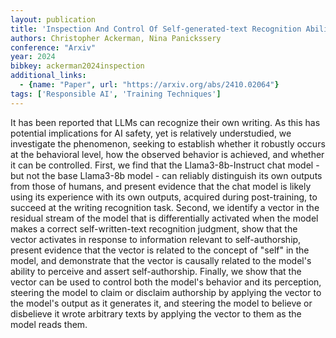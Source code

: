 ```yaml
---
layout: publication
title: 'Inspection And Control Of Self-generated-text Recognition Ability In Llama3-8b-instruct'
authors: Christopher Ackerman, Nina Panickssery
conference: "Arxiv"
year: 2024
bibkey: ackerman2024inspection
additional_links:
  - {name: "Paper", url: "https://arxiv.org/abs/2410.02064"}
tags: ['Responsible AI', 'Training Techniques']
---
```

It has been reported that LLMs can recognize their own writing. As this has
potential implications for AI safety, yet is relatively understudied, we
investigate the phenomenon, seeking to establish whether it robustly occurs at
the behavioral level, how the observed behavior is achieved, and whether it can
be controlled. First, we find that the Llama3-8b-Instruct chat model - but not
the base Llama3-8b model - can reliably distinguish its own outputs from those
of humans, and present evidence that the chat model is likely using its
experience with its own outputs, acquired during post-training, to succeed at
the writing recognition task. Second, we identify a vector in the residual
stream of the model that is differentially activated when the model makes a
correct self-written-text recognition judgment, show that the vector activates
in response to information relevant to self-authorship, present evidence that
the vector is related to the concept of "self" in the model, and demonstrate
that the vector is causally related to the model's ability to perceive and
assert self-authorship. Finally, we show that the vector can be used to control
both the model's behavior and its perception, steering the model to claim or
disclaim authorship by applying the vector to the model's output as it
generates it, and steering the model to believe or disbelieve it wrote
arbitrary texts by applying the vector to them as the model reads them.
